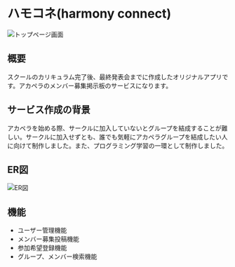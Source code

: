 # ハモコネ(harmony connect)

![トップページ画面](https://github.com/yamatoure/harmony_connect/assets/149588441/3acdaaea-f576-45a6-a929-9136f199010b)

## 概要

スクールのカリキュラム完了後、最終発表会までに作成したオリジナルアプリです。アカペラのメンバー募集掲示板のサービスになります。

## サービス作成の背景

アカペラを始める際、サークルに加入していないとグループを結成することが難しい。サークルに加入せずとも、誰でも気軽にアカペラグループを結成したい人に向けて制作しました。また、プログラミング学習の一環として制作しました。

## ER図

![ER図](https://github.com/yamatoure/harmony_connect/assets/149588441/d6e8b4b1-53d3-4904-92a3-9fc6ec1eb6b4)

## 機能

- ユーザー管理機能
- メンバー募集投稿機能
- 参加希望登録機能
- グループ、メンバー検索機能
